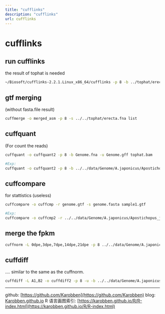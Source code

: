 ```yaml
---
title: "cufflinks"
description: "cufflinks"
url: cufflinks
---
```


# cufflinks

## run cufflinks
the result of tophat is needed
```bash
~/Biosoft/cufflinks-2.2.1.Linux_x86_64/cufflinks -p 8 -b ../tophat/erecta.fna -u -o sample1 ../tophat/tophat_out/accepted_hits.bam
```
## gtf merging
(without fasta.file result)
```bash
cuffmerge -o merged_asm -p 8 -s ../../tophat/erecta.fna list
```

## cuffquant
(For count the reads)
```bash
cuffquant -o cuffquant2 -p 8 -b Genome.fna -u Genome.gff tophat.bam

#Exp:
cuffquant -o cuffquant2 -p 8 -b ../../data/Genome/A.japonicus/Apostichopus_japonicus.fna -u ../../data/Genome/A.japonicus/Apostichopus_japonicus.gff 2dpe/accepted_hits.bam                                      (the result of cuffquant is binary file you can run cuffnorm to transfor this binary file to readable file.)
```

## cuffcompare
for stattistics (useless)
```bash
cuffcompare -o cuffcmp -r genome.gtf -s genome.fasta sample1.gtf

#Exp:
cuffcompare -o cuffcmp2 -r ../../data/Genome/A.japonicus/Apostichopus_japonicus.gff -s ../../data/Genome/A.japonicus/Apostichopus_japonicus.fna cufflinks2/transcripts.gtf
```
## merge the fpkm
```bash
cuffnorm -L 0dpe,3dpe,7dpe,14dpe,21dpe -p 8 ../../data/Genome/A.japonicus/Apostichopus_japonicus.gff cuffquant2/abundances.cxb cuffquant3/abundances.cxb cuffquant4/abundances.cxb cuffquant5/abundances.cxb cuffquant6/abundances.cxb  -o cuffnorm
```

## cuffdiff
 .... similar to the same as the cuffnorm.
```bash
cuffdiff -L A1,B2 -o cuffdiff2 -p 8 -u -b ../../data/Genome/A.japonicus/Apostichopus_japonicus.fna ../../data/Genome/A.japonicus/Apostichopus_japonicus.gff cuffquant2/abundances.cxb cuffquant2/abundances.cxb
```

---
github: [https://github.com/Karobben](https://github.com/Karobben)
blog: [Karobben.github.io](http://Karobben.github.io)
R 语言画图索引: [https://karobben.github.io/R/R-index.html](https://karobben.github.io/R/R-index.html)
